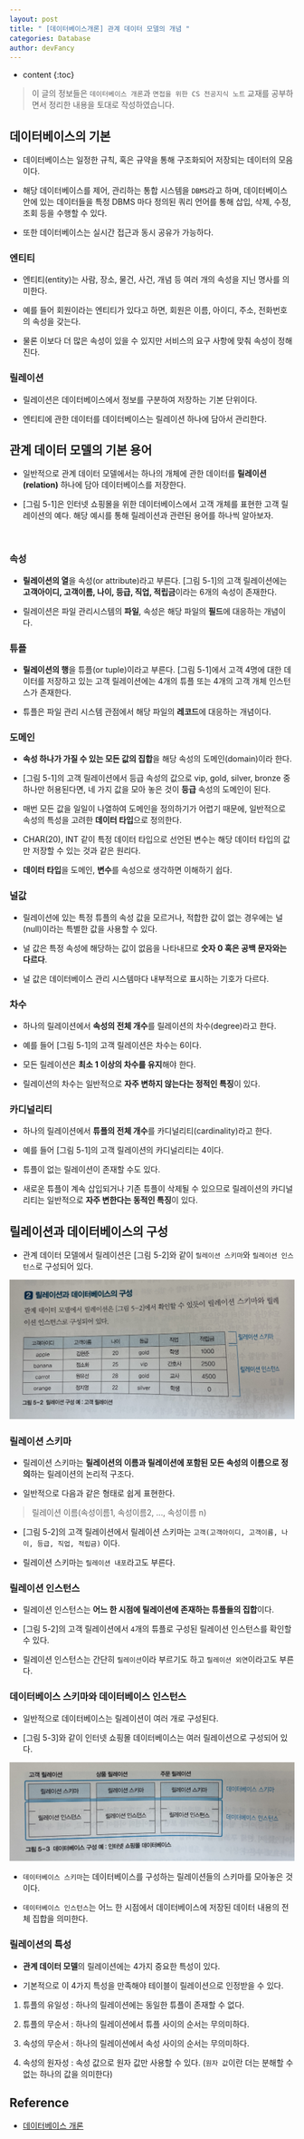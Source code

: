 ```yaml
---
layout: post
title: " [데이터베이스개론] 관계 데이터 모델의 개념 "
categories: Database
author: devFancy
---
```

* content
{:toc}

> 이 글의 정보들은 `데이터베이스 개론`과 `면접을 위한 CS 전공지식 노트` 교재를 공부하면서 정리한 내용을 토대로 작성하였습니다.

## 데이터베이스의 기본

* 데이터베이스는 일정한 규칙, 혹은 규약을 통해 구조화되어 저장되는 데이터의 모음이다.

* 해당 데이터베이스를 제어, 관리하는 통합 시스템을 `DBMS`라고 하며, 데이터베이스 안에 있는 데이터들을 특정 DBMS 마다 정의된 쿼리 언어를 통해 삽입, 삭제, 수정, 조회 등을 수행할 수 있다.

* 또한 데이터베이스는 실시간 접근과 동시 공유가 가능하다.

### 엔티티

* 엔티티(entity)는 사람, 장소, 물건, 사건, 개념 등 여러 개의 속성을 지닌 명사를 의미한다.

* 예를 들어 회원이라는 엔티티가 있다고 하면, 회원은 이름, 아이디, 주소, 전화번호의 속성을 갖는다.

* 물론 이보다 더 많은 속성이 있을 수 있지만 서비스의 요구 사항에 맞춰 속성이 정해진다.

### 릴레이션

* 릴레이션은 데이터베이스에서 정보를 구분하여 저장하는 기본 단위이다.

* 엔티티에 관한 데이터를 데이터베이스는 릴레이션 하나에 담아서 관리한다.

## 관계 데이터 모델의 기본 용어

* 일반적으로 관계 데이터 모델에서는 하나의 개체에 관한 데이터를 **릴레이션(relation)** 하나에 담아 데이터베이스를 저장한다.

* [그림 5-1]은 인터넷 쇼핑몰을 위한 데이터베이스에서 고객 개체를 표현한 고객 릴레이션의 예다. 해당 예시를 통해 릴레이션과 관련된 용어를 하나씩 알아보자.

![]()

### 속성

* **릴레이션의 열**을 속성(or attribute)라고 부른다. [그림 5-1]의 고객 릴레이션에는 **고객아이디, 고객이름, 나이, 등급, 직업, 적립금**이라는 6개의 속성이 존재한다.

* 릴레이션은 파일 관리시스템의 **파일**, 속성은 해당 파일의 **필드**에 대응하는 개념이다.

### 튜플

* **릴레이션의 행**을 튜플(or tuple)이라고 부른다. [그림 5-1]에서 고객 4명에 대한 데이터를 저장하고 있는 고객 릴레이션에는 4개의 튜플 또는 4개의 고객 개체 인스턴스가 존재한다.

* 튜플은 파일 관리 시스템 관점에서 해당 파일의 **레코드**에 대응하는 개념이다.

### 도메인

* **속성 하나가 가질 수 있는 모든 값의 집합**을 해당 속성의 도메인(domain)이라 한다.

* [그림 5-1]의 고객 릴레이션에서 등급 속성의 값으로 vip, gold, silver, bronze 중 하나만 허용된다면, 네 가지 값을 모아 놓은 것이 **등급** 속성의 도메인이 된다.

* 매번 모든 값을 일일이 나열하여 도메인을 정의하기가 어렵기 때문에, 일반적으로 속성의 특성을 고려한 **데이터 타입**으로 정의한다.

* CHAR(20), INT 같이 특정 데이터 타입으로 선언된 변수는 해당 데이터 타입의 값만 저장할 수 있는 것과 같은 원리다.

* **데이터 타입**을 도메인, **변수**를 속성으로 생각하면 이해하기 쉽다.

### 널값

* 릴레이션에 있는 특정 튜플의 속성 값을 모르거나, 적합한 값이 없는 경우에는 널(null)이라는 특별한 값을 사용할 수 있다.

* 널 값은 특정 속성에 해당하는 값이 없음을 나타내므로 **숫자 0 혹은 공백 문자와는 다르다**.

* 널 값은 데이터베이스 관리 시스템마다 내부적으로 표시하는 기호가 다르다.

### 차수

* 하나의 릴레이션에서 **속성의 전체 개수**를 릴레이션의 차수(degree)라고 한다.

* 예를 들어 [그림 5-1]의 고객 릴레이션은 차수는 6이다.

* 모든 릴레이션은 **최소 1 이상의 차수를 유지**해야 한다.

* 릴레이션의 차수는 일반적으로 **자주 변하지 않는다는 정적인 특징**이 있다.

### 카디널리티

* 하나의 릴레이션에서 **튜플의 전체 개수**를 카디널리티(cardinality)라고 한다.

* 예를 들어 [그림 5-1]의 고객 릴레이션의 카디널리티는 4이다.

* 튜플이 없는 릴레이션이 존재할 수도 있다. 

* 새로운 튜플이 계속 삽입되거나 기존 튜플이 삭제될 수 있으므로 릴레이션의 카디널리티는 일반적으로 **자주 변한다는 동적인 특징**이 있다.

## 릴레이션과 데이터베이스의 구성

* 관계 데이터 모델에서 릴레이션은 [그림 5-2]와 같이 `릴레이션 스키마`와 `릴레이션 인스턴스`로 구성되어 있다.

![](/assets/img/db/db-rdb-concept-1.jpg)

### 릴레이션 스키마

* 릴레이션 스키마는 **릴레이션의 이름과 릴레이션에 포함된 모든 속성의 이름으로 정의**하는 릴레이션의 논리적 구조다.

* 일반적으로 다음과 같은 형태로 쉽게 표현한다.

> 릴레이션 이름(속성이름1, 속성이름2, ..., 속성이름 n)

* [그림 5-2]의 고객 릴레이션에서 릴레이션 스키마는 `고객(고객아이디, 고객이름, 나이, 등급, 직업, 적립금)` 이다.

* 릴레이션 스키마는 `릴레이션 내포`라고도 부른다.

### 릴레이션 인스턴스

* 릴레이션 인스턴스는 **어느 한 시점에 릴레이션에 존재하는 튜플들의 집합**이다.

* [그림 5-2]의 고객 릴레이션에서 `4`개의 튜플로 구성된 릴레이션 인스턴스를 확인할 수 있다.

* 릴레이션 인스턴스는 간단히 `릴레이션`이라 부르기도 하고 `릴레이션 외연`이라고도 부른다.

### 데이터베이스 스키마와 데이터베이스 인스턴스

* 일반적으로 데이터베이스는 릴레이션이 여러 개로 구성된다.

* [그림 5-3]와 같이 인터넷 쇼핑몰 데이터베이스는 여러 릴레이션으로 구성되어 있다.

![](/assets/img/db/db-rdb-concept-2.jpg)

* `데이터베이스 스키마`는 데이터베이스를 구성하는 릴레이션들의 스키마를 모아놓은 것이다.

* `데이터베이스 인스턴스`는 어느 한 시점에서 데이터베이스에 저장된 데이터 내용의 전체 집합을 의미한다.

### 릴레이션의 특성

* **관계 데이터 모델**의 릴레이션에는 4가지 중요한 특성이 있다.

* 기본적으로 이 4가지 특성을 만족해야 테이블이 릴레이션으로 인정받을 수 있다.

1. 튜플의 유일성 : 하나의 릴레이션에는 동일한 튜플이 존재할 수 없다.

2. 튜플의 무순서 : 하나의 릴레이션에서 튜플 사이의 순서는 무의미하다.

3. 속성의 무순서 : 하나의 릴레이션에서 속성 사이의 순서는 무의미하다.

4. 속성의 원자성 : 속성 값으로 원자 값만 사용할 수 있다. (`원자 값`이란 더는 분해할 수 없는 하나의 값을 의미한다)


## Reference

* [데이터베이스 개론](https://product.kyobobook.co.kr/detail/S000001743852)
